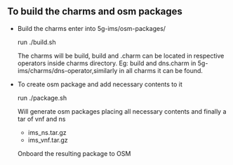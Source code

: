 <!--
Copyright 2020 Tata Elxsi

 Licensed under the Apache License, Version 2.0 (the "License"); you may
 not use this file except in compliance with the License. You may obtain
 a copy of the License at

         http://www.apache.org/licenses/LICENSE-2.0

 Unless required by applicable law or agreed to in writing, software
 distributed under the License is distributed on an "AS IS" BASIS, WITHOUT
 WARRANTIES OR CONDITIONS OF ANY KIND, either express or implied. See the
 License for the specific language governing permissions and limitations
 under the License.

 For those usages not covered by the Apache License, Version 2.0 please
 contact: canonical@tataelxsi.onmicrosoft.com

 To get in touch with the maintainers, please contact:
 canonical@tataelxsi.onmicrosoft.com
-->

## To build the charms and osm packages
* Build the charms enter into 5g-ims/osm-packages/

  run ./build.sh

    The charms will be build, build and .charm can be located in respective operators inside charms directory.
Eg: build and dns.charm in 5g-ims/charms/dns-operator,similarly in all charms it can be found.

* To create osm package and add necessary contents to it

   run ./package.sh

    Will generate osm packages placing all necessary contents and
    finally a tar of vnf and ns
    * ims_ns.tar.gz
    * ims_vnf.tar.gz

   Onboard the resulting package to OSM
